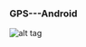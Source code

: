 ### GPS---Android

![alt tag](https://github.com/ychathun/GPS---Android/blob/master/res/drawable-hdpi/gps.png)
